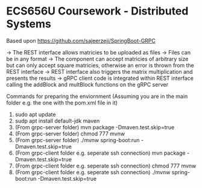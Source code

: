 # ECS656U Coursework - Distributed Systems
Based upon https://github.com/sajeerzeji/SpringBoot-GRPC

-> The REST interface allows matricies to be uploaded as files
-> Files can be in any format
-> The component can accept matricies of arbitrary size but can only accept square matricies, otherwise an error is thrown from the REST interface
-> REST interface also triggers the matrix multiplication and presents the results
-> gRPC client code is integrated within REST interface calling the addBlock and multBlock functions on the gRPC server


Commands for preparing the enviornment (Assuming you are in the main folder e.g. the one with the pom.xml file in it)
1. sudo apt update
2. sudp apt install default-jdk maven
3. (From grpc-server folder) mvn package -Dmaven.test.skip=true
4. (From grpc-server folder) chmod 777 mvnw
5. (From grpc-server folder) ./mvnw spring-boot:run -Dmaven.test.skip=true
6. (From grpc-client folder e.g. seperate ssh connection) mvn package -Dmaven.test.skip=true
7. (From grpc-client folder e.g. seperate ssh connection) chmod 777 mvnw
8. (From grpc-client folder e.g. seperate ssh connection) ./mvnw spring-boot:run -Dmaven.test.skip=true

